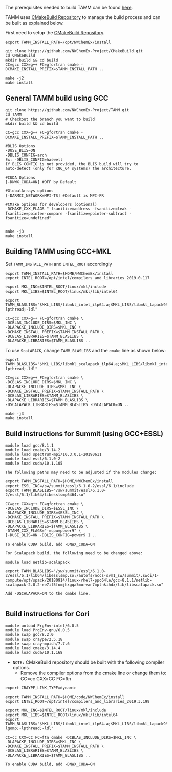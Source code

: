 
The prerequisites needed to build TAMM can be found [here](prerequisites.md).

TAMM uses [CMakeBuild Repository](https://github.com/NWChemEx-Project/CMakeBuild) to manage the build process and can be built as explained below.

First need to setup the [CMakeBuild Repository](https://github.com/NWChemEx-Project/CMakeBuild).


```
export TAMM_INSTALL_PATH=/opt/NWChemEx/install

git clone https://github.com/NWChemEx-Project/CMakeBuild.git
cd CMakeBuild
mkdir build && cd build
CC=gcc CXX=g++ FC=gfortran cmake -DCMAKE_INSTALL_PREFIX=$TAMM_INSTALL_PATH ..

make -j2
make install
```

General TAMM build using GCC
----------------------------
```
git clone https://github.com/NWChemEx-Project/TAMM.git
cd TAMM
# Checkout the branch you want to build
mkdir build && cd build

CC=gcc CXX=g++ FC=gfortran cmake -DCMAKE_INSTALL_PREFIX=$TAMM_INSTALL_PATH ..

#BLIS Options 
-DUSE_BLIS=ON
-DBLIS_CONFIG=arch
Ex: -DBLIS_CONFIG=haswell
If BLIS_CONFIG is not provided, the BLIS build will try to
auto-detect (only for x86_64 systems) the architecture.

#CUDA Options
[-DNWX_CUDA=ON] #OFF by Default

#GlobalArrays options
[-DARMCI_NETWORK=MPI-TS] #Default is MPI-PR

#CMake options for developers (optional)
-DCMAKE_CXX_FLAGS "-fsanitize=address -fsanitize=leak -fsanitize=pointer-compare -fsanitize=pointer-subtract -fsanitize=undefined"


make -j3
make install
```

Building TAMM using GCC+MKL
----------------------------

Set `TAMM_INSTALL_PATH` and `INTEL_ROOT` accordingly

```
export TAMM_INSTALL_PATH=$HOME/NWChemEx/install
export INTEL_ROOT=/opt/intel/compilers_and_libraries_2019.0.117

export MKL_INC=$INTEL_ROOT/linux/mkl/include
export MKL_LIBS=$INTEL_ROOT/linux/mkl/lib/intel64

export TAMM_BLASLIBS="$MKL_LIBS/libmkl_intel_ilp64.a;$MKL_LIBS/libmkl_lapack95_ilp64.a;$MKL_LIBS/libmkl_blas95_ilp64.a;$MKL_LIBS/libmkl_intel_thread.a;$MKL_LIBS/libmkl_core.a;$INTEL_ROOT/linux/compiler/lib/intel64/libiomp5.a;-lpthread;-ldl"

CC=gcc CXX=g++ FC=gfortran cmake \
-DCBLAS_INCLUDE_DIRS=$MKL_INC \
-DLAPACKE_INCLUDE_DIRS=$MKL_INC \
-DCMAKE_INSTALL_PREFIX=$TAMM_INSTALL_PATH \
-DCBLAS_LIBRARIES=$TAMM_BLASLIBS \
-DLAPACKE_LIBRARIES=$TAMM_BLASLIBS ..
```

To use `ScaLAPACK`, change `TAMM_BLASLIBS` and the `cmake` line as shown below:

```
export TAMM_BLASLIBS="$MKL_LIBS/libmkl_scalapack_ilp64.a;$MKL_LIBS/libmkl_intel_ilp64.a;$MKL_LIBS/libmkl_lapack95_ilp64.a;$MKL_LIBS/libmkl_blas95_ilp64.a;$MKL_LIBS/libmkl_intel_thread.a;$MKL_LIBS/libmkl_core.a;$MKL_LIBS/libmkl_blacs_openmpi_ilp64.a;$INTEL_ROOT/linux/compiler/lib/intel64/libiomp5.a;-lpthread;-ldl"

CC=gcc CXX=g++ FC=gfortran cmake \
-DCBLAS_INCLUDE_DIRS=$MKL_INC \
-DLAPACKE_INCLUDE_DIRS=$MKL_INC \
-DCMAKE_INSTALL_PREFIX=$TAMM_INSTALL_PATH \
-DCBLAS_LIBRARIES=$TAMM_BLASLIBS \
-DLAPACKE_LIBRARIES=$TAMM_BLASLIBS \
-DSCALAPACK_LIBRARIES=$TAMM_BLASLIBS -DSCALAPACK=ON ..
```


```
make -j3
make install
```

Build instructions for Summit (using GCC+ESSL)
----------------------------------------------

```
module load gcc/8.1.1
module load cmake/3.14.2
module load spectrum-mpi/10.3.0.1-20190611
module load essl/6.1.0-2
module load cuda/10.1.105
```

```
The following paths may need to be adjusted if the modules change:

export TAMM_INSTALL_PATH=$HOME/NWChemEx/install
export ESSL_INC=/sw/summit/essl/6.1.0-2/essl/6.1/include
export TAMM_BLASLIBS="/sw/summit/essl/6.1.0-2/essl/6.1/lib64/libesslsmp6464.so"
```
```
CC=gcc CXX=g++ FC=gfortran cmake \
-DCBLAS_INCLUDE_DIRS=$ESSL_INC \
-DLAPACKE_INCLUDE_DIRS=$ESSL_INC \
-DCMAKE_INSTALL_PREFIX=$TAMM_INSTALL_PATH \
-DCBLAS_LIBRARIES=$TAMM_BLASLIBS \
-DLAPACKE_LIBRARIES=$TAMM_BLASLIBS \
-DTAMM_CXX_FLAGS="-mcpu=power9" \
[-DUSE_BLIS=ON -DBLIS_CONFIG=power9 ] ..

To enable CUDA build, add -DNWX_CUDA=ON

```

```
For Scalapack build, the following need to be changed above:

module load netlib-scalapack

export TAMM_BLASLIBS="/sw/summit/essl/6.1.0-2/essl/6.1/lib64/libesslsmp.so;/autofs/nccs-svm1_sw/summit/.swci/1-compute/opt/spack/20180914/linux-rhel7-ppc64le/gcc-8.1.1/netlib-scalapack-2.0.2-re7if5fomjhxgqa5morvan7mptnkihdx/lib/libscalapack.so"

Add -DSCALAPACK=ON to the cmake line.


```

Build instructions for Cori
----------------------------

```
module unload PrgEnv-intel/6.0.5
module load PrgEnv-gnu/6.0.5
module swap gcc/8.2.0 
module swap craype/2.5.18
module swap cray-mpich/7.7.6 
module load cmake/3.14.4 
module load cuda/10.1.168

```

- `NOTE:` CMakeBuild repository should be built with the following compiler options.
  - Remove the compiler options from the cmake line or change them to:  
    CC=cc CXX=CC FC=ftn 

 
```
export CRAYPE_LINK_TYPE=dynamic

export TAMM_INSTALL_PATH=$HOME/code/NWChemEx/install
export INTEL_ROOT=/opt/intel/compilers_and_libraries_2019.3.199

export MKL_INC=$INTEL_ROOT/linux/mkl/include
export MKL_LIBS=$INTEL_ROOT/linux/mkl/lib/intel64
export TAMM_BLASLIBS="$MKL_LIBS/libmkl_intel_ilp64.a;$MKL_LIBS/libmkl_lapack95_ilp64.a;$MKL_LIBS/libmkl_blas95_ilp64.a;$MKL_LIBS/libmkl_gnu_thread.a;$MKL_LIBS/libmkl_core.a;-lgomp;-lpthread;-ldl"

CC=cc CXX=CC FC=ftn cmake -DCBLAS_INCLUDE_DIRS=$MKL_INC \
-DLAPACKE_INCLUDE_DIRS=$MKL_INC \
-DCMAKE_INSTALL_PREFIX=$TAMM_INSTALL_PATH \
-DCBLAS_LIBRARIES=$TAMM_BLASLIBS \
-DLAPACKE_LIBRARIES=$TAMM_BLASLIBS ..

To enable CUDA build, add -DNWX_CUDA=ON

```


